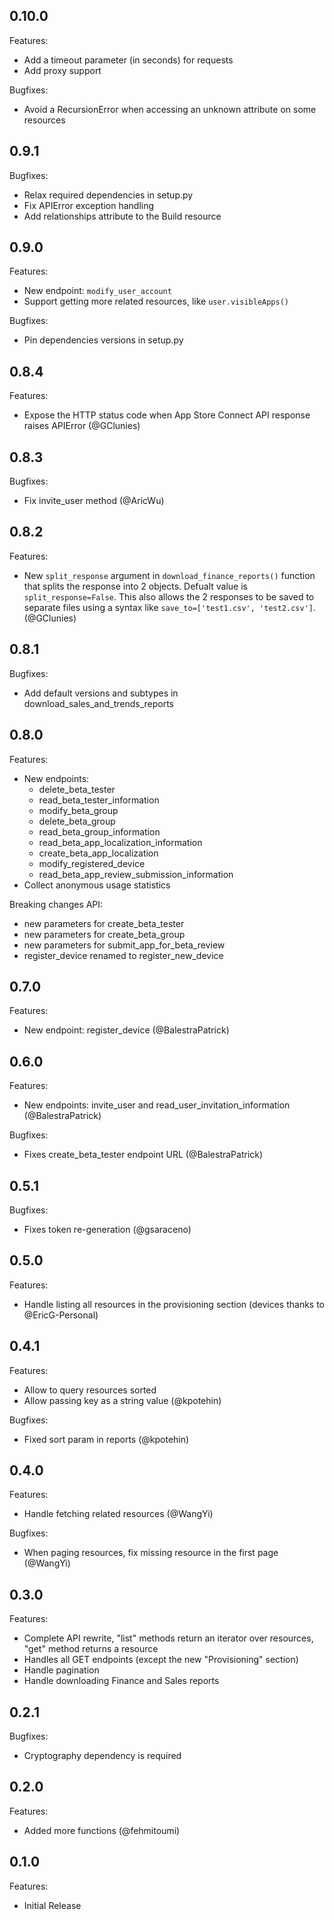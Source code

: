 ## 0.10.0

Features:
- Add a timeout parameter (in seconds) for requests
- Add proxy support

Bugfixes:
- Avoid a RecursionError when accessing an unknown attribute on some resources

## 0.9.1

Bugfixes:
- Relax required dependencies in setup.py 
- Fix APIError exception handling
- Add relationships attribute to the Build resource

## 0.9.0

Features:
- New endpoint: `modify_user_account`
- Support getting more related resources, like `user.visibleApps()`

Bugfixes:
- Pin dependencies versions in setup.py

## 0.8.4

Features:
-  Expose the HTTP status code when App Store Connect API response raises APIError (@GClunies)

## 0.8.3

Bugfixes:
- Fix invite_user method (@AricWu)

## 0.8.2

Features:
 - New `split_response` argument in `download_finance_reports()` function that splits the response into 2 objects. Defualt value is `split_response=False`. This also
 allows the 2 responses to be saved to separate files using a syntax like `save_to=['test1.csv', 'test2.csv']`. (@GClunies)

## 0.8.1

Bugfixes:
 - Add default versions and subtypes in download_sales_and_trends_reports

## 0.8.0

Features:
 - New endpoints:
   - delete_beta_tester
   - read_beta_tester_information
   - modify_beta_group
   - delete_beta_group
   - read_beta_group_information
   - read_beta_app_localization_information
   - create_beta_app_localization
   - modify_registered_device
   - read_beta_app_review_submission_information
 - Collect anonymous usage statistics

Breaking changes API:
 - new parameters for create_beta_tester
 - new parameters for create_beta_group
 - new parameters for submit_app_for_beta_review
 - register_device renamed to register_new_device 

## 0.7.0

Features:
 - New endpoint: register_device (@BalestraPatrick)

## 0.6.0

Features:
 - New endpoints: invite_user and read_user_invitation_information (@BalestraPatrick)

Bugfixes:
 - Fixes create_beta_tester endpoint URL (@BalestraPatrick)

## 0.5.1

Bugfixes:
 - Fixes token re-generation (@gsaraceno)

## 0.5.0

Features:
 -  Handle listing all resources in the provisioning section (devices thanks to @EricG-Personal)

## 0.4.1

Features:
 - Allow to query resources sorted
 - Allow passing key as a string value (@kpotehin)

Bugfixes:
 - Fixed sort param in reports (@kpotehin)

## 0.4.0

Features:
 - Handle fetching related resources (@WangYi)

Bugfixes:
 - When paging resources, fix missing resource in the first page (@WangYi)

## 0.3.0

Features:
  - Complete API rewrite, "list" methods return an iterator over resources, "get" method returns a resource 
  - Handles all GET endpoints (except the new "Provisioning" section)
  - Handle pagination
  - Handle downloading Finance and Sales reports

## 0.2.1

Bugfixes:

  - Cryptography dependency is required

## 0.2.0

Features:

  - Added more functions (@fehmitoumi)

## 0.1.0

Features:

  - Initial Release
